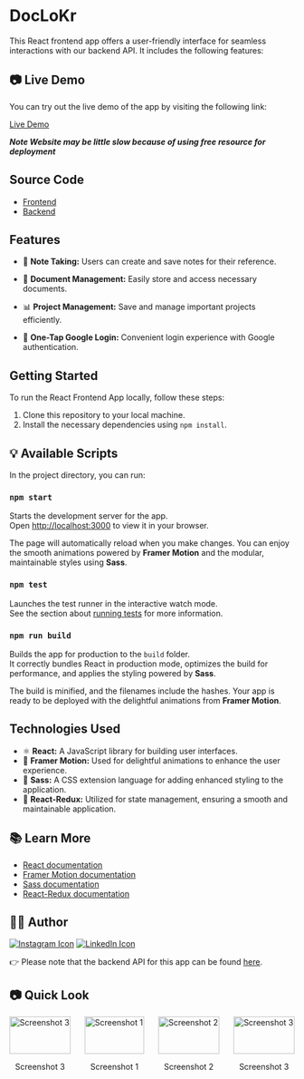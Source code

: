 # DocLoKr  

This React frontend app offers a user-friendly interface for seamless interactions with our backend API. It includes the following features:

## 📷 Live Demo

You can try out the live demo of the app by visiting the following link:

[Live Demo](https://doclockr.netlify.app/)

***Note Website may be little slow because of using free resource for deployment***

## Source Code
- [Frontend](https://github.com/Myself-Pankaj/Doclokr-Frontend)
- [Backend](https://github.com/Myself-Pankaj/DocLocKr-Backend)



## Features

- 📝 **Note Taking:** Users can create and save notes for their reference.

- 📂 **Document Management:** Easily store and access necessary documents.

- 📊 **Project Management:** Save and manage important projects efficiently.

- 🔑 **One-Tap Google Login:** Convenient login experience with Google authentication.



## Getting Started

To run the React Frontend App locally, follow these steps:

1. Clone this repository to your local machine.
2. Install the necessary dependencies using `npm install`.

## 💡 Available Scripts

In the project directory, you can run:

### `npm start`

Starts the development server for the app.\
Open [http://localhost:3000](http://localhost:3000) to view it in your browser.

The page will automatically reload when you make changes. You can enjoy the smooth animations powered by **Framer Motion** and the modular, maintainable styles using **Sass**.

### `npm test`

Launches the test runner in the interactive watch mode.\
See the section about [running tests](https://facebook.github.io/create-react-app/docs/running-tests) for more information.

### `npm run build`

Builds the app for production to the `build` folder.\
It correctly bundles React in production mode, optimizes the build for performance, and applies the styling powered by **Sass**.

The build is minified, and the filenames include the hashes. Your app is ready to be deployed with the delightful animations from **Framer Motion**.

## Technologies Used

- ⚛️ **React:** A JavaScript library for building user interfaces.
- 🌟 **Framer Motion:** Used for delightful animations to enhance the user experience.
- 🎨 **Sass:** A CSS extension language for adding enhanced styling to the application.
- 🔄 **React-Redux:** Utilized for state management, ensuring a smooth and maintainable application.

## 📚 Learn More

- [React documentation](https://reactjs.org/)
- [Framer Motion documentation](https://www.framer.com/motion/)
- [Sass documentation](https://sass-lang.com/)
- [React-Redux documentation](https://react-redux.js.org/)

## 👨‍💻 Author

[![Instagram Icon](https://img.icons8.com/color/96/000000/instagram-new.png)](https://www.instagram.com/ifeelpankaj) 
 [![LinkedIn Icon](https://img.icons8.com/color/96/000000/linkedin.png)](https://www.linkedin.com/in/ifeelpankaj) 

👉 Please note that the backend API for this app can be found [here](https://github.com/Myself-Pankaj/DocLocKr-Backend).

## 📷 Quick Look

<div style="display: flex; justify-content: space-between;">
  
  <div>
  <img src="https://res.cloudinary.com/attar-shop/image/upload/v1693763270/MyFolder/2_ovaiut.png" alt="Screenshot 3" width="100%">
    <p align="center">Screenshot 3</p>
  </div>
  
  <div>
    <img src="https://res.cloudinary.com/attar-shop/image/upload/v1693763279/MyFolder/5_ikux8u.png" alt="Screenshot 1" width="100%">
    <p align="center">Screenshot 1</p>
  </div>
  
  <div>
    <img src="https://res.cloudinary.com/attar-shop/image/upload/v1693763276/MyFolder/4_kb7pey.png" alt="Screenshot 2" width="100%">
    <p align="center">Screenshot 2</p>
  </div>
  
  <div>
    <img src="https://res.cloudinary.com/attar-shop/image/upload/v1693763273/MyFolder/3_rol1r1.png" alt="Screenshot 3" width="100%">
    <p align="center">Screenshot 3</p>
  </div>
  
</div>
